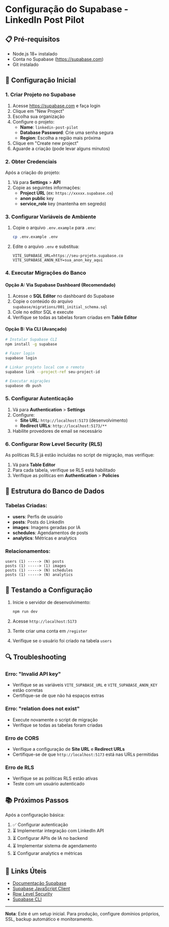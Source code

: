 # Configuração do Supabase - LinkedIn Post Pilot

## 📋 Pré-requisitos

- Node.js 18+ instalado
- Conta no Supabase (https://supabase.com)
- Git instalado

## 🚀 Configuração Inicial

### 1. Criar Projeto no Supabase

1. Acesse https://supabase.com e faça login
2. Clique em "New Project"
3. Escolha sua organização
4. Configure o projeto:
   - **Name**: `linkedin-post-pilot`
   - **Database Password**: Crie uma senha segura
   - **Region**: Escolha a região mais próxima
5. Clique em "Create new project"
6. Aguarde a criação (pode levar alguns minutos)

### 2. Obter Credenciais

Após a criação do projeto:

1. Vá para **Settings** > **API**
2. Copie as seguintes informações:
   - **Project URL** (ex: `https://xxxxx.supabase.co`)
   - **anon public** key
   - **service_role** key (mantenha em segredo)

### 3. Configurar Variáveis de Ambiente

1. Copie o arquivo `.env.example` para `.env`:
   ```bash
   cp .env.example .env
   ```

2. Edite o arquivo `.env` e substitua:
   ```env
   VITE_SUPABASE_URL=https://seu-projeto.supabase.co
   VITE_SUPABASE_ANON_KEY=sua_anon_key_aqui
   ```

### 4. Executar Migrações do Banco

#### Opção A: Via Supabase Dashboard (Recomendado)

1. Acesse o **SQL Editor** no dashboard do Supabase
2. Copie o conteúdo do arquivo `supabase/migrations/001_initial_schema.sql`
3. Cole no editor SQL e execute
4. Verifique se todas as tabelas foram criadas em **Table Editor**

#### Opção B: Via CLI (Avançado)

```bash
# Instalar Supabase CLI
npm install -g supabase

# Fazer login
supabase login

# Linkar projeto local com o remoto
supabase link --project-ref seu-project-id

# Executar migrações
supabase db push
```

### 5. Configurar Autenticação

1. Vá para **Authentication** > **Settings**
2. Configure:
   - **Site URL**: `http://localhost:5173` (desenvolvimento)
   - **Redirect URLs**: `http://localhost:5173/**`
3. Habilite provedores de email se necessário

### 6. Configurar Row Level Security (RLS)

As políticas RLS já estão incluídas no script de migração, mas verifique:

1. Vá para **Table Editor**
2. Para cada tabela, verifique se RLS está habilitado
3. Verifique as políticas em **Authentication** > **Policies**

## 🔧 Estrutura do Banco de Dados

### Tabelas Criadas:

- **users**: Perfis de usuário
- **posts**: Posts do LinkedIn
- **images**: Imagens geradas por IA
- **schedules**: Agendamentos de posts
- **analytics**: Métricas e analytics

### Relacionamentos:

```
users (1) -----> (N) posts
posts (1) -----> (1) images
posts (1) -----> (N) schedules
posts (1) -----> (N) analytics
```

## 🧪 Testando a Configuração

1. Inicie o servidor de desenvolvimento:
   ```bash
   npm run dev
   ```

2. Acesse `http://localhost:5173`
3. Tente criar uma conta em `/register`
4. Verifique se o usuário foi criado na tabela `users`

## 🔍 Troubleshooting

### Erro: "Invalid API key"
- Verifique se as variáveis `VITE_SUPABASE_URL` e `VITE_SUPABASE_ANON_KEY` estão corretas
- Certifique-se de que não há espaços extras

### Erro: "relation does not exist"
- Execute novamente o script de migração
- Verifique se todas as tabelas foram criadas

### Erro de CORS
- Verifique a configuração de **Site URL** e **Redirect URLs**
- Certifique-se de que `http://localhost:5173` está nas URLs permitidas

### Erro de RLS
- Verifique se as políticas RLS estão ativas
- Teste com um usuário autenticado

## 📚 Próximos Passos

Após a configuração básica:

1. ✅ Configurar autenticação
2. ⏳ Implementar integração com LinkedIn API
3. ⏳ Configurar APIs de IA no backend
4. ⏳ Implementar sistema de agendamento
5. ⏳ Configurar analytics e métricas

## 🔗 Links Úteis

- [Documentação Supabase](https://supabase.com/docs)
- [Supabase JavaScript Client](https://supabase.com/docs/reference/javascript)
- [Row Level Security](https://supabase.com/docs/guides/auth/row-level-security)
- [Supabase CLI](https://supabase.com/docs/reference/cli)

---

**Nota**: Este é um setup inicial. Para produção, configure domínios próprios, SSL, backup automático e monitoramento.